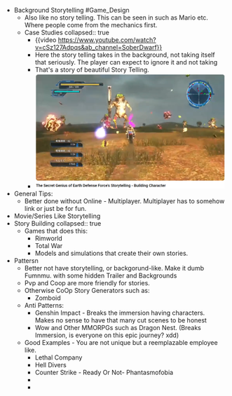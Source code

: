 - Background Storytelling #Game_Design
	- Also like no story telling. This can be seen in such as Mario etc. Where people come from the mechanics first.
	- Case Studies
	  collapsed:: true
		- {{video https://www.youtube.com/watch?v=cSz127Adpqs&ab_channel=SoberDwarf}}
		- Here the story telling takes in the background, not taking itself that seriously. The player can expect to ignore it and not taking
		- That's a story of beautiful Story Telling.
		- ![image.png](../assets/image_1712720013660_0.png)
- General Tips:
	- Better done without Online - Multiplayer. Multiplayer has to somehow link or just be for fun.
- Movie/Series Like Storytelling
- Story Building
  collapsed:: true
	- Games that does this:
		- Rimworld
		- Total War
		- Models and simulations that create their own stories.
- Pattersn
	- Better not have storytelling, or backgorund-like. Make it dumb Fumnmu. with some hidden Trailer and Backgrounds
	- Pvp and Coop are more friendly for stories.
	- Otherwise CoOp Story Generators such as:
		- Zomboid
	- Anti Patterns:
		- Genshin Impact - Breaks the immersion having characters. Makes no sense to have that many cut scenes to be honest
		- Wow and Other MMORPGs such as Dragon Nest. (Breaks Immersion, is everyone on this epic journey? xdd)
	- Good Examples - You are not unique but a reemplazable employee like.
		- Lethal Company
		- Hell Divers
		- Counter Strike - Ready Or Not- Phantasmofobia
		-
		-